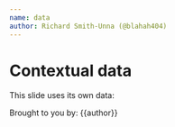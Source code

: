 ```yaml
---
name: data
author: Richard Smith-Unna (@blahah404)
---
```

# Contextual data
This slide uses its own data:

Brought to you by:
{{author}}
